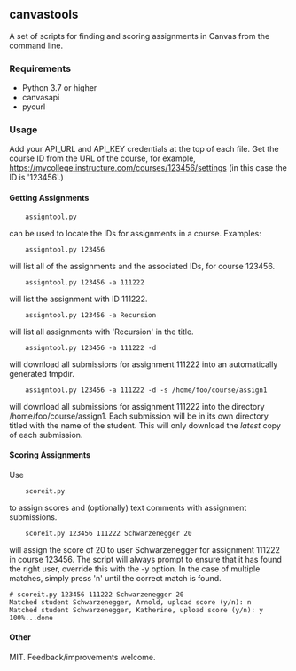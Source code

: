 
## canvastools

A set of scripts for finding and scoring assignments in Canvas from the command line.

### Requirements

- Python 3.7 or higher
- canvasapi
- pycurl

### Usage

Add your API_URL and API_KEY credentials at the top of each file.  Get the course ID from the
URL of the course, for example, https://mycollege.instructure.com/courses/123456/settings (in this
case the ID is '123456'.)

#### Getting Assignments

```
    assigntool.py
```

can be used to locate the IDs for assignments in a course.  Examples:

```
    assigntool.py 123456
```

 will list all of the assignments and the associated IDs, for course 123456.

```
    assigntool.py 123456 -a 111222
```

will list the assignment with ID 111222.

```
    assigntool.py 123456 -a Recursion
```

will list all assignments with 'Recursion' in the title.

```
    assigntool.py 123456 -a 111222 -d
```

will download all submissions for assignment 111222 into an automatically generated tmpdir.

```
    assigntool.py 123456 -a 111222 -d -s /home/foo/course/assign1
```

will download all submissions for assignment 111222 into the directory /home/foo/course/assign1.
Each submission will be in its own directory titled with the name of the student. This will only
download the *latest* copy of each submission.

#### Scoring Assignments

Use
```
    scoreit.py
```
to assign scores and (optionally) text comments with assignment submissions.

```
    scoreit.py 123456 111222 Schwarzenegger 20
```

will assign the score of 20 to user Schwarzenegger for assignment 111222 in course 123456.
The script will always prompt to ensure that it has found the right user, override this with the
-y option. In the case of multiple matches, simply press 'n' until the correct match is found.

```
# scoreit.py 123456 111222 Schwarzenegger 20
Matched student Schwarzenegger, Arnold, upload score (y/n): n
Matched student Schwarzenegger, Katherine, upload score (y/n): y
100%...done
```

#### Other 

MIT. Feedback/improvements welcome.
